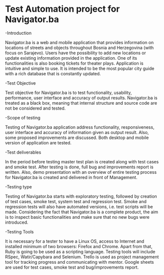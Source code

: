 # Test Automation project for Navigator.ba

-Introduction

Navigator.ba is a web and mobile application that provides information on locations of streets and objects throughout Bosnia and Herzegovina (with focus on Sarajevo). Users have the possibility to add new locations or update existing information provided in the application. One of its functionalities is also booking tickets for theater plays.
Application is intuitive and simple to use. It is intended to be the most popular city guide with a rich database that is constantly updated.

-Test Objective

Test objective for Navigator.ba is to test functionality, usability, performance, user interface and accuracy of output results.
Navigator.ba is treated as a black box, meaning that internal structure and source code are not be considered and tested.

-Scope of testing

Testing of Navigator.ba application address functionality, responsiveness, user interface and accuracy of information given as output result. Also, some proposed improvements are discussed. Both desktop and mobile version of application are tested. 

-Test deliverables

In the period before testing master test plan is created along with test cases and smoke test.
After testing is done, full bug and improvements report is written. Also, demo presentation with an overview of entire testing process for Navigator.ba is created and delivered in front of Management.

-Testing type

Testing of Navigator.ba starts with exploratory testing, followed by creation of test cases, smoke test, system test and regression test. Smoke and regression tests will also have automated versions, i.e. test scripts will be made. Considering the fact that Navigator.ba is a complete product, the aim is to inspect basic functionalities and make sure that no new bugs were introduced.

-Testing Tools

It is necessary for a tester to have a Linux OS, access to Internet and installed minimum of two browsers: Firefox and Chrome. Apart from that, Ruby is going to be used as a scripting language. Testing tools will include RSpec, Watir/Capybara and Selenium. 
Trello is used as project management tool for tracking progress and communicating with mentor. 
Google sheets are used for test cases, smoke test and bug/improvements report. 

